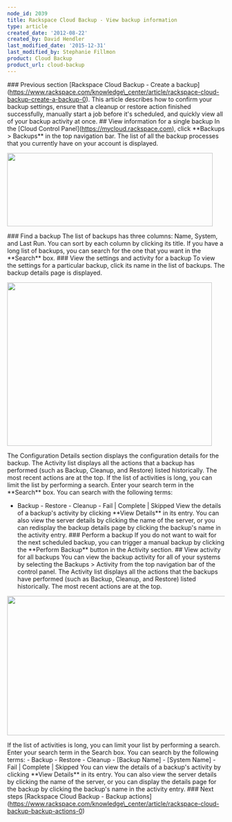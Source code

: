 ```yaml
---
node_id: 2039
title: Rackspace Cloud Backup - View backup information
type: article
created_date: '2012-08-22'
created_by: David Hendler
last_modified_date: '2015-12-31'
last_modified_by: Stephanie Fillmon
product: Cloud Backup
product_url: cloud-backup
---
```


\#\#\# Previous section \[Rackspace Cloud Backup - Create a
backup\](https://www.rackspace.com/knowledge\_center/article/rackspace-cloud-backup-create-a-backup-0).
This article describes how to confirm your backup settings, ensure that
a cleanup or restore action finished successfully, manually start a job
before it's scheduled, and quickly view all of your backup activity at
once. \#\# View information for a single backup In the \[Cloud Control
Panel\](https://mycloud.rackspace.com), click \*\*Backups &gt;
Backups\*\* in the top navigation bar. The list of all the backup
processes that you currently have on your account is displayed.

<img src="https://8026b2e3760e2433679c-fffceaebb8c6ee053c935e8915a3fbe7.ssl.cf2.rackcdn.com/field/image/1842-2039-IMG-1.png" width="476" height="170" />

\#\#\# Find a backup The list of backups has three columns: Name,
System, and Last Run. You can sort by each column by clicking its title.
If you have a long list of backups, you can search for the one that you
want in the \*\*Search\*\* box. \#\#\# View the settings and activity
for a backup To view the settings for a particular backup, click its
name in the list of backups. The backup details page is displayed.

<img src="https://8026b2e3760e2433679c-fffceaebb8c6ee053c935e8915a3fbe7.ssl.cf2.rackcdn.com/field/image/1842-2039-IMG-2.png" width="474" height="379" />

The Configuration Details section displays the configuration details for
the backup. The Activity list displays all the actions that a backup has
performed (such as Backup, Cleanup, and Restore) listed historically.
The most recent actions are at the top. If the list of activities is
long, you can limit the list by performing a search. Enter your search
term in the \*\*Search\*\* box. You can search with the following terms:
- Backup - Restore - Cleanup - Fail | Complete | Skipped View the
details of a backup's activity by clicking \*\*View Details\*\* in its
entry. You can also view the server details by clicking the name of the
server, or you can redisplay the backup details page by clicking the
backup's name in the activity entry. \#\#\# Perform a backup If you do
not want to wait for the next scheduled backup, you can trigger a manual
backup by clicking the \*\*Perform Backup\*\* button in the Activity
section. \#\# View activity for all backups You can view the backup
activity for all of your systems by selecting the Backups &gt; Activity
from the top navigation bar of the control panel. The Activity list
displays all the actions that the backups have performed (such as
Backup, Cleanup, and Restore) listed historically. The most recent
actions are at the top.

<img src="https://8026b2e3760e2433679c-fffceaebb8c6ee053c935e8915a3fbe7.ssl.cf2.rackcdn.com/field/image/1842-2039-IMG-3.png" width="666" height="323" />

If the list of activities is long, you can limit your list by performing
a search. Enter your search term in the Search box. You can search by
the following terms: - Backup - Restore - Cleanup - \[Backup Name\] -
\[System Name\] - Fail | Complete | Skipped You can view the details of
a backup's activity by clicking \*\*View Details\*\* in its entry. You
can also view the server details by clicking the name of the server, or
you can display the details page for the backup by clicking the backup's
name in the activity entry. \#\#\# Next steps \[Rackspace Cloud Backup -
Backup
actions\](https://www.rackspace.com/knowledge\_center/article/rackspace-cloud-backup-backup-actions-0)

